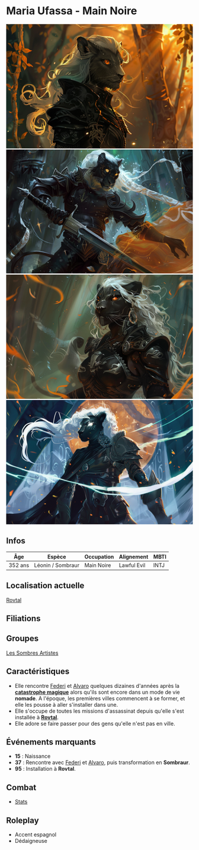 # Maria Ufassa - Main Noire
![Maria Ufassa](../../../_images/maria3.png)
![Maria Ufassa](../../../_images/maria.png)
![Maria Ufassa](../../../_images/maria2.png)
![Maria Ufassa](../../../_images/maria4.png)

## Infos 
| Âge | Espèce | Occupation | Alignement | MBTI |
| --- | ------ | ---------- | ---------- | ---- |
| 352 ans | Léonin / Sombraur | Main Noire | Lawful Evil | INTJ |

## Localisation actuelle
[Rovtal](../../VILLES/Rovtal.md)

## Filiations

## Groupes 
[Les Sombres Artistes](../../VILLES/Rovtal.md#les-sombres-artistes)

## Caractéristiques
* Elle rencontre [Federi](./Federi_Gox.md) et [Alvaro](./Alvaro_Shenzi.md) quelques dizaines d'années après la [**catastrophe magique**](../../AUTRES/CatastropheMagique.md) alors qu'ils sont encore dans un mode de vie **nomade**. A l'époque, les premières villes commencent à se former, et elle les pousse à aller s'installer dans une.
* Elle s'occupe de toutes les missions d'assassinat depuis qu'elle s'est installée à [**Rovtal**](../../VILLES/Rovtal.md).
* Elle adore se faire passer pour des gens qu'elle n'est pas en ville.

## Événements marquants
* **15** : Naissance
* **37** : Rencontre avec [Federi](./Federi_Gox.md) et [Alvaro](./Alvaro_Shenzi.md), puis transformation en **Sombraur**.
* **95** : Installation à **Rovtal**.

## Combat
* [Stats](../../../STAT_BLOCKS/CLASS/SombraurGuerrier.md)

## Roleplay
* Accent espagnol
* Dédaigneuse